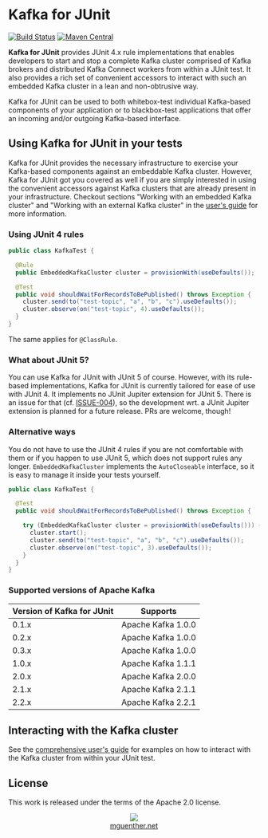 # Kafka for JUnit

[![Build Status](https://travis-ci.org/mguenther/kafka-junit.svg?branch=master)](https://travis-ci.org/mguenther/kafka-junit.svg) [![Maven Central](https://maven-badges.herokuapp.com/maven-central/net.mguenther.kafka/kafka-junit/badge.svg)](https://maven-badges.herokuapp.com/maven-central/net.mguenther.kafka/kafka-junit)

**Kafka for JUnit** provides JUnit 4.x rule implementations that enables developers to start and stop a complete Kafka cluster comprised of Kafka brokers and distributed Kafka Connect workers from within a JUnit test. It also provides a rich set of convenient accessors to interact with such an embedded Kafka cluster in a lean and non-obtrusive way.

Kafka for JUnit can be used to both whitebox-test individual Kafka-based components of your application or to blackbox-test applications that offer an incoming and/or outgoing Kafka-based interface.

## Using Kafka for JUnit in your tests

Kafka for JUnit provides the necessary infrastructure to exercise your Kafka-based components against an embeddable Kafka cluster. However, Kafka for JUnit got you covered as well if you are simply interested in using the convenient accessors against Kafka clusters that are already present in your infrastructure. Checkout sections "Working with an embedded Kafka cluster" and "Working with an external Kafka cluster" in the [user's guide](https://mguenther.github.io/kafka-junit) for more information.

### Using JUnit 4 rules

```java
public class KafkaTest {

  @Rule
  public EmbeddedKafkaCluster cluster = provisionWith(useDefaults());

  @Test
  public void shouldWaitForRecordsToBePublished() throws Exception {
    cluster.send(to("test-topic", "a", "b", "c").useDefaults());
    cluster.observe(on("test-topic", 4).useDefaults());
  }
}
```

The same applies for `@ClassRule`.

### What about JUnit 5?

You can use Kafka for JUnit with JUnit 5 of course. However, with its rule-based implementations, Kafka for JUnit is currently tailored for ease of use with JUnit 4. It implements no JUnit Jupiter extension for JUnit 5. There is an issue for that (cf. [ISSUE-004](link:https://github.com/mguenther/kafka-junit/issues/4)), so the development wrt. a JUnit Jupiter extension is planned for a future release. PRs are welcome, though!

### Alternative ways

You do not have to use the JUnit 4 rules if you are not comfortable with them or if you happen to use JUnit 5, which does not support rules any longer. `EmbeddedKafkaCluster` implements the `AutoCloseable` interface, so it is easy to manage it inside your tests yourself.

```java
public class KafkaTest {

  @Test
  public void shouldWaitForRecordsToBePublished() throws Exception {

    try (EmbeddedKafkaCluster cluster = provisionWith(useDefaults())) {
      cluster.start();
      cluster.send(to("test-topic", "a", "b", "c").useDefaults());
      cluster.observe(on("test-topic", 3).useDefaults());
    }
  }
}
```

### Supported versions of Apache Kafka

| Version of Kafka for JUnit | Supports           |
| -------------------------- | ------------------ |
| 0.1.x                      | Apache Kafka 1.0.0 |
| 0.2.x                      | Apache Kafka 1.0.0 |
| 0.3.x                      | Apache Kafka 1.0.0 |
| 1.0.x                      | Apache Kafka 1.1.1 |
| 2.0.x                      | Apache Kafka 2.0.0 |
| 2.1.x                      | Apache Kafka 2.1.1 |
| 2.2.x                      | Apache Kafka 2.2.1 |

## Interacting with the Kafka cluster

See the [comprehensive user's guide](https://mguenther.github.io/kafka-junit) for examples on how to interact with the Kafka cluster from within your JUnit test.

## License

This work is released under the terms of the Apache 2.0 license.

<p>
    <div align="center">
        <div><img src="made-in-darmstadt.jpg"></div>
        <div><a href="https://mguenther.net">mguenther.net</a></div>
    </div>
</p>